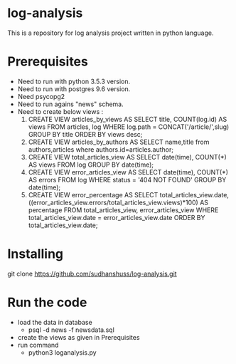 # log-analysis


This is a repository for log analysis project written in python language.

# Prerequisites

* Need to run with python 3.5.3 version.
* Need to run with postgres 9.6 version.
* Need psycopg2
* Need to run agains "news" schema.
* Need to create below views :
  1. CREATE VIEW articles_by_views AS SELECT title, COUNT(log.id) AS views FROM articles, log
     WHERE log.path = CONCAT('/article/',slug) GROUP BY title ORDER BY views desc;
  2. CREATE VIEW articles_by_authors AS SELECT name,title from authors,articles where authors.id=articles.author;
  3. CREATE VIEW total_articles_view AS SELECT date(time), COUNT(*) AS views
     FROM log GROUP BY date(time);
  4. CREATE VIEW error_articles_view AS SELECT date(time), COUNT(*) AS errors
     FROM log WHERE status = '404 NOT FOUND' GROUP BY date(time);
  5. CREATE VIEW error_percentage AS SELECT total_articles_view.date, 
     ((error_articles_view.errors/total_articles_view.views)*100) AS percentage
     FROM total_articles_view, error_articles_view WHERE total_articles_view.date = error_articles_view.date ORDER BY total_articles_view.date;
  

# Installing

git clone https://github.com/sudhanshuss/log-analysis.git

# Run the code

* load the data in database 
  * psql -d news -f newsdata.sql
* create the views as given in Prerequisites
* run command
  * python3 loganalysis.py
